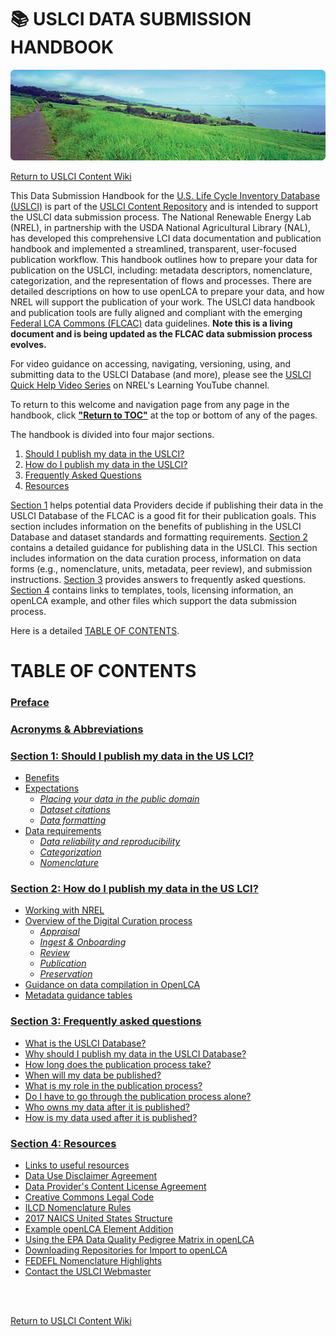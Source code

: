 # :books:  USLCI DATA SUBMISSION HANDBOOK
![](../../images/site_hpphoto_buildings_lci.png)

[Return to USLCI Content Wiki](https://github.com/uslci-admin/uslci-content/wiki)


This Data Submission Handbook for the [U.S. Life Cycle Inventory Database (USLCI)][uslci] is part of the [USLCI Content Repository](https://github.com/uslci-admin/uslci-content/wiki) and is intended to support the USLCI data submission process. The National Renewable Energy Lab (NREL), in partnership with the USDA National Agricultural Library (NAL), has developed this comprehensive LCI data documentation and publication handbook and implemented a streamlined, transparent, user-focused publication workflow. This handbook outlines how to prepare your data for publication on the USLCI, including: metadata descriptors, nomenclature, categorization, and the representation of flows and processes. There are detailed descriptions on how to use openLCA to prepare your data, and how NREL will support the publication of your work. The USLCI data handbook and publication tools are fully aligned and compliant with the emerging [Federal LCA Commons (FLCAC)](https://www.lcacommons.gov/) data guidelines.  **Note this is a living document and is being updated as the FLCAC data submission process evolves.**

For video guidance on accessing, navigating, versioning, using, and submitting data to the USLCI Database (and more), please see the [USLCI Quick Help Video Series](https://www.youtube.com/playlist?list=PLmIn8Hncs7bFUOyXZNGXwG4LtdoTfLz6Q) on NREL's Learning YouTube channel.
<br>


To return to this welcome and navigation page from any page in the handbook, click [**"Return to TOC"**](#toc) at the top or bottom of any of the pages.


The handbook is divided into four major sections.  
1. [Should I publish my data in the USLCI?](./01-should-i-publish-in-the-uslci.md)
1. [How do I publish my data in the USLCI?](./02-how-to-publish-in-the-uslci.md)
1. [Frequently Asked Questions](./03-frequently-asked-questions.md)
1. [Resources](./04-resources/resources.md)

[Section 1](./01-should-i-publish-in-the-uslci.md) helps potential data Providers decide if publishing their data in the USLCI Database of the FLCAC is a good fit for their publication goals. This section includes information on the benefits of publishing in the USLCI Database and dataset standards and formatting requirements.  [Section 2](./02-how-to-publish-in-the-uslci.md) contains a detailed guidance for publishing data in the USLCI. This section includes information on the data curation process, information on data forms (e.g., nomenclature, units, metadata, peer review), and submission instructions.  [Section 3](./03-frequently-asked-questions.md) provides answers to frequently asked questions.  [Section 4](./04-resources/04-resources.md) contains links to templates, tools, licensing information, an openLCA example, and other files which support the data submission process.  

Here is a detailed [TABLE OF CONTENTS](#toc).

<a id="toc"></a>
# TABLE OF CONTENTS


### [Preface](./00-preface.md)
### [Acronyms & Abbreviations](./00-acronyms-abbreviations.md)
### [Section 1: Should I publish my data in the US LCI?](./01-should-i-publish-in-the-uslci.md)
  * [Benefits](./01-should-i-publish-in-the-uslci.md#benefits)
  * [Expectations](./01-should-i-publish-in-the-uslci.md#expectations)
    * [_Placing your data in the public domain_](./01-should-i-publish-in-the-uslci.md#placing-your-data-in-the-public-domain)
    * [_Dataset citations_](./01-should-i-publish-in-the-uslci.md#dataset-citations)
    * [_Data formatting_](./01-should-i-publish-in-the-uslci.md#data-formatting)
  * [Data requirements](./01-should-i-publish-in-the-uslci.md#data-requirements)
    * [_Data reliability and reproducibility_](./01-should-i-publish-in-the-uslci.md#data-reliability-and-reproducibility)
    * [_Categorization_](./01-should-i-publish-in-the-uslci.md#categorization)
    * [_Nomenclature_](./01-should-i-publish-in-the-uslci.md#nomenclature)
### [Section 2: How do I publish my data in the US LCI?](./02-how-to-publish-in-the-uslci.md)
  * [Working with NREL](./02-how-to-publish-in-the-uslci.md#working-with-nrel)
  * [Overview of the Digital Curation process](./02-how-to-publish-in-the-uslci.md#overview-digital-curation)
    * [_Appraisal_](./02-how-to-publish-in-the-uslci.md#appraisal)
    * [_Ingest & Onboarding_](./02-how-to-publish-in-the-uslci.md#ingest-and-onboarding)
    * [_Review_](./02-how-to-publish-in-the-uslci.md#review)
    * [_Publication_](./02-how-to-publish-in-the-uslci.md#publication)
    * [_Preservation_](./02-how-to-publish-in-the-uslci.md#preservation)
  * [Guidance on data compilation in OpenLCA](./02-how-to-publish-in-the-uslci.md#guidance-data-compilation-openlca)
  * [Metadata guidance tables](./02-how-to-publish-in-the-uslci.md#metadata-guidance-tables)
### [Section 3: Frequently asked questions](./03-frequently-asked-questions.md)
  * [What is the USLCI Database?](./03-frequently-asked-questions.md#what-is-uslci)
  * [Why should I publish my data in the USLCI Database?](./03-frequently-asked-questions.md#why-publish-in-uslci)
  * [How long does the publication process take?](./03-frequently-asked-questions.md#how-long-to-publish)
  * [When will my data be published?](./03-frequently-asked-questions.md#when-data-published)
  * [What is my role in the publication process?](./03-frequently-asked-questions.md#my-role-in-publishing)
  * [Do I have to go through the publication process alone?](./03-frequently-asked-questions.md#go-through-publishing-alone)
  * [Who owns my data after it is published?](./03-frequently-asked-questions.md#who-owns-published-data)
  * [How is my data used after it is published?](./03-frequently-asked-questions.md#how-published-data-used)
### [Section 4: Resources](./04-resources/04-resources.md)
  * [Links to useful resources](./04-resources/04-resources.md)
  * [Data Use Disclaimer Agreement](./04-resources/04-App-A.md)
  * [Data Provider's Content License Agreement](./04-resources/04-App-B.md)
  * [Creative Commons Legal Code](./04-resources/04-App-C.md)
  * [ILCD Nomenclature Rules](./04-resources/04-App-D.md)
  * [2017 NAICS United States Structure](./04-resources/04-App-E.md)
  * [Example openLCA Element Addition](./04-resources/04-App-F.md)
  * [Using the EPA Data Quality Pedigree Matrix in openLCA](./04-resources/04-App-G.md)
  * [Downloading Repositories for Import to openLCA](./04-resources/04-App-H.md)
  * [FEDEFL Nomenclature Highlights](https://github.com/uslci-admin/uslci-content/blob/dev/docs/submission_handbook/05-FEDEFL%20Guidelines%20-%20Appendix%20Fork.md)
  * [Contact the USLCI Webmaster](https://www.nrel.gov/lci/contacts.html)
  
  <br>
  <br>
  
  [Return to USLCI Content Wiki](https://github.com/uslci-admin/uslci-content/wiki)
  
    
[uslci]: https://uslci.lcacommons.gov/uslci/search   
